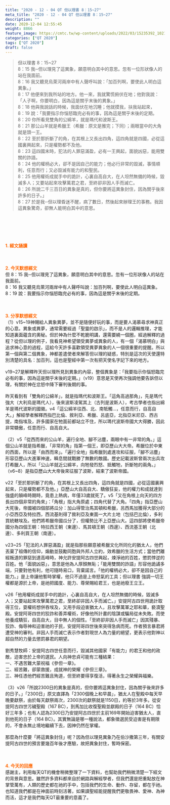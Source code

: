 ```yaml
---
title: "2020 - 12 - 04 QT 但以理書 8：15~27"
meta_title: "2020 - 12 - 04 QT 但以理書 8：15~27"
description: ""
date: 2020-12-04 12:55:45
weight: 8866
feature_image: https://cmtc.tw/wp-content/uploads/2022/03/15235392_10211799862337740_180693556567566654_o-1.webp
categories: ["QT 2020"]
tags: ["QT 2020"]
draft: false
---
```


<blockquote>但以理書 8：15~27<br />
8：15 我─但以理見了這異象，願意明白其中的意思。忽有一位形狀像人的站在我面前。<br />
8：16 我又聽見烏萊河兩岸中有人聲呼叫說：「加百列啊，要使此人明白這異象。」<br />
8：17 他便來到我所站的地方。他一來，我就驚慌俯伏在地；他對我說：「人子啊，你要明白，因為這是關乎末後的異象。」<br />
8：18 他與我說話的時候，我面伏在地沉睡；他就摸我，扶我站起來，<br />
8：19 說：「我要指示你惱怒臨完必有的事，因為這是關乎末後的定期。<br />
8：20 你所看見雙角的公綿羊，就是瑪代和波斯王。<br />
8：21 那公山羊就是希臘王（希臘：原文是雅完；下同）；兩眼當中的大角就是頭一王。<br />
8：22 至於那折斷了的角，在其根上又長出四角，這四角就是四國，必從這國裏興起來，只是權勢都不及他。<br />
8：23 這四國末時，犯法的人罪惡滿盈，必有一王興起，面貌凶惡，能用雙關的詐語。<br />
8：24 他的權柄必大，卻不是因自己的能力；他必行非常的毀滅，事情順利，任意而行；又必毀滅有能力的和聖民。<br />
8：25 他用權術成就手中的詭計，心裏自高自大，在人坦然無備的時候，毀滅多人；又要站起來攻擊萬君之君，至終卻非因人手而滅亡。<br />
8：26 所說二千三百日的異象是真的，但你要將這異象封住，因為關乎後來許多的日子。」<br />
8：27 於是我─但以理昏迷不醒，病了數日，然後起來辦理王的事務。我因這異象驚奇，卻無人能明白其中的意思。</blockquote><br />
&nbsp;<br />
<br />
&nbsp;<br />
<br />
<span style="color: #ff6600;"><strong>1. </strong><strong>經文誦讀</strong></span><br />
<br />
<span style="color: #ff6600;"><strong> </strong></span><br />
<br />
<span style="color: #ff6600;"><strong>2. 今天默想</strong><strong>經文<br />
</strong></span>但 8：15 我─但以理見了這異象，願意明白其中的意思。忽有一位形狀像人的站在我面前。<br />
8：16 我又聽見烏萊河兩岸中有人聲呼叫說：加百列啊，要使此人明白這異象。<br />
8：19 說：我要指示你惱怒臨完必有的事，因為這是關乎末後的定期。<br />
<br />
&nbsp;<br />
<br />
<span style="color: #ff6600;"><strong>3. 分享默想經文<br />
</strong></span>（1）v15~19神賜給人異象異夢，並不是隨便好玩的事，而是要人渴慕尋求神真正的心意。異象或異夢，通常需要經過「聖靈的啟示」，而不是人的邏輯推理，才能知道裏面蘊含的奧秘。但於神為什麼不乾脆明講，還需要繞一個圈，經過解釋的過程？從但以理的例子，我看見神希望領受異夢或異象的人，有一個「渴慕明白」與追求神心意的過程，這給今天許多喜歡領受異夢異象的人一個很重要的提醒。所以第一個與第二個異象，神都差遣使者來解答但以理的疑惑，特別是這次的天使還特別清楚的具名：加百列，這也是聖經中第一次有把天使名字記下來的地方。<br />
<br />
v19~27是解釋昨天但以理所見到異象的內容，整個異象是：「我要指示你惱怒臨完必有的事，因為這是關乎末後的定期。」（v19）意思是天使再次強調他要告訴但以理，有關於神在忿怒中降下審判後期的事。<br />
<br />
昨天看到有「雙角的公綿羊」，就是指瑪代和波斯王。「這角高過那角」，先是瑪代強大（大利烏是瑪代人），後來波斯凌駕其上（古列是波斯人），考古學者也指出綿羊是瑪代波斯的國徽。v4「這公綿羊往西、北、南牴觸…，任意而行，自高自大。」解經學者解釋西指巴比倫、敘利亞、希臘、呂底亞，北指亞米尼亞、西古提，南指埃及，許多國家在牠面前都站立不住，所以瑪代波斯帝國大大得勝，因此非常驕傲，任意而行、自高自大。<br />
<br />
（2）v5「從西而來的公山羊，遍行全地、腳不沾塵，兩眼中有一非常的角。」這個公山羊就是指希臘，「非常的角」指第一個王，即亞歷山大大帝。希臘位於中東的西面，所以是「由西而來」。「遍行全地」指希臘到處進攻和征服，「腳不沾塵」形容亞歷山大進軍神速，瞬息間就戰勝了無數的敵國。歷史記載波斯曾兩次出兵攻打希臘人，所以「公山羊就近公綿羊，向牠發烈怒、抵觸牠，折斷牠的兩角。」（v6~8）是指亞歷山大大帝後來征服了波斯，結束了波斯帝國。<br />
<br />
v22「至於那折斷了的角，在其根上又長出四角，這四角就是四國，必從這國裏興起來，只是權勢都不及他。」亞歷山大自高自大、驕傲狂妄，他的權力和成就達到強盛的顛峰時期時，竟患上熱病，年僅33歲就死了。v5「又在角根上向天的四方長出四個非常的角來」：「角根」指大角原處；四角代替了大角。「四角」指亞歷山大死後，帝國被四個部將瓜分：加山得管治馬其頓和希臘，呂西馬加獲得大部分的小亞西亞及特拉西，西流基則得了敘利亞及東面一大片土地（包括巴比倫），多利買統轄埃及。他們將希臘帝國瓜分了，但權勢比不上亞歷山大。這四部將使希臘帝國分為四個王朝：特拉西王朝（東邊）、馬其頓王朝（西邊）、西流基王朝（北邊）、多利買王朝（南邊）。<br />
<br />
v23~25「犯法的人罪惡滿盈」就是指那些願意被希臘文化所同化的猶太人，他們丟棄了祖傳的信仰，煽動並鼓勵同胞與外邦人立約，效希臘的生活方式；當他們離經叛道的罪惡到達高峰時，神允許安提阿古四世興起，煉淨祂的百姓，懲罰悖逆的百姓。他「面貌凶惡」，意思是他為人厚顏無恥；「能用雙關的詐語」形容他詭譎多端，只要對他有利，他可隨時易口，背棄諾言。「他的權柄必大，卻不是因自己的能力。」是上帝讓他暫時掌權，他只不過是上帝怒氣的工具；但以理書 強調一切王權都是源於上帝，是祂把國度、能力、尊榮賜給君王，也是祂廢王立王。<br />
<br />
v26「他用權術成就手中的詭計，心裏自高自大，在人坦然無備的時候，毀滅多人；又要站起來攻擊萬君之君，至終卻非因人手而滅亡。」安提阿古四世用詭計取得王位，耍權術想併吞埃及，又用手段迫害猶太人，且攻擊萬軍之耶和華，褻瀆聖殿。安提阿哥四世的狡詐和善弄權術，好像他所計畫的陰謀或騙局從未失敗。而使他養成驕狂，自高自大，目中無人的個性。「至終卻非因人手而滅亡」因其殘暴、狡詐、侮辱神和迫害祂的子民，安提阿哥四世後來突得急病而死。作者預言暴君將遭受神的審判。非因人手而滅亡表示作者對現世人為力量的絕望，更表示他對神以超自然的力量去懲罰暴君的期望。<br />
<br />
劉秀慧牧師：安提阿古四世任意而行，毀滅其他國家「有能力」的君王和他的政敵，迫害忠於上帝的選民。人向神忠貞可能有三種結果：<br />
一、不遇苦難大蒙祝福《參但一章》。<br />
二、經苦難，卻蒙救援，成就神的榮耀《參但三章》。<br />
三、神任憑他們經苦難且殉道，但至終要得享復活，得著永生之榮耀與福樂。<br />
<br />
（3）v26「所說2300日的異象是真的，但你要將這異象封住，因為關乎後來許多的日子。」「2300日」原文直譯為「2300個晚上和早晨」，猶太人在聖殿中每天早晚要獻祭，由於每天獻祭兩次，2300次的獻祭就是1150日，約等於3年多。從安提阿古四世污穢聖殿（167 BC），到馬加比收復聖殿並獻殿的日子（164 BC）恰好三年多；也有人認為2300日乃安提阿古四世於主前169年開始迫害猶太人，直到他死的日子（164 BC）。其實無論是哪一種說法，都象徵選民受迫害是有期限的，不會永無止境地繼續下去，因神仍然在掌權。<br />
<br />
那麼為什麼要「將這異象封住」呢？因為但以理見異象乃在伯沙撒第三年，有關安提阿古四世的預言要幾百年後才應驗，故把異象封住，暫時保密。<br />
<br />
&nbsp;<br />
<br />
<strong style="color: #ff6600; font-size: inherit;">4. 今天的回應<br />
</strong>感謝主，利用每天QT的機會稍微整理了一下資料，也幫助我們稍微清楚一下經文的背景與意思。雖然許多資料都來自於網路與解經學者，但我們還是把重點放在神掌管萬有，人類的歷史都在祂的手中，包括我們的生命、動作、存留，都在乎祂。也知道我們都是在神面前時刻活著，如果讀聖經能提醒我們更敬畏神、愛神、為神而活，這才是我們每天QT最重要的意義了。
        